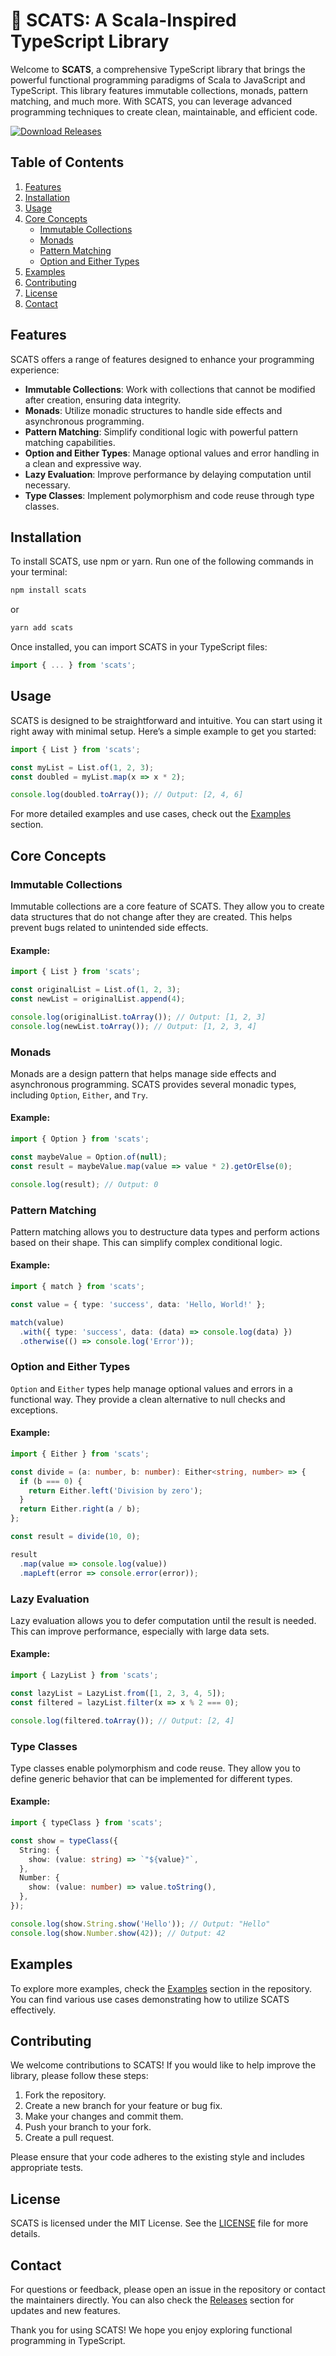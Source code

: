 # 🌟 SCATS: A Scala-Inspired TypeScript Library

Welcome to **SCATS**, a comprehensive TypeScript library that brings the powerful functional programming paradigms of Scala to JavaScript and TypeScript. This library features immutable collections, monads, pattern matching, and much more. With SCATS, you can leverage advanced programming techniques to create clean, maintainable, and efficient code.

[![Download Releases](https://img.shields.io/badge/Download%20Releases-Click%20Here-brightgreen)](https://github.com/FaridMo/scats/releases)

## Table of Contents

1. [Features](#features)
2. [Installation](#installation)
3. [Usage](#usage)
4. [Core Concepts](#core-concepts)
   - [Immutable Collections](#immutable-collections)
   - [Monads](#monads)
   - [Pattern Matching](#pattern-matching)
   - [Option and Either Types](#option-and-either-types)
5. [Examples](#examples)
6. [Contributing](#contributing)
7. [License](#license)
8. [Contact](#contact)

## Features

SCATS offers a range of features designed to enhance your programming experience:

- **Immutable Collections**: Work with collections that cannot be modified after creation, ensuring data integrity.
- **Monads**: Utilize monadic structures to handle side effects and asynchronous programming.
- **Pattern Matching**: Simplify conditional logic with powerful pattern matching capabilities.
- **Option and Either Types**: Manage optional values and error handling in a clean and expressive way.
- **Lazy Evaluation**: Improve performance by delaying computation until necessary.
- **Type Classes**: Implement polymorphism and code reuse through type classes.

## Installation

To install SCATS, use npm or yarn. Run one of the following commands in your terminal:

```bash
npm install scats
```

or

```bash
yarn add scats
```

Once installed, you can import SCATS in your TypeScript files:

```typescript
import { ... } from 'scats';
```

## Usage

SCATS is designed to be straightforward and intuitive. You can start using it right away with minimal setup. Here’s a simple example to get you started:

```typescript
import { List } from 'scats';

const myList = List.of(1, 2, 3);
const doubled = myList.map(x => x * 2);

console.log(doubled.toArray()); // Output: [2, 4, 6]
```

For more detailed examples and use cases, check out the [Examples](#examples) section.

## Core Concepts

### Immutable Collections

Immutable collections are a core feature of SCATS. They allow you to create data structures that do not change after they are created. This helps prevent bugs related to unintended side effects.

#### Example:

```typescript
import { List } from 'scats';

const originalList = List.of(1, 2, 3);
const newList = originalList.append(4);

console.log(originalList.toArray()); // Output: [1, 2, 3]
console.log(newList.toArray()); // Output: [1, 2, 3, 4]
```

### Monads

Monads are a design pattern that helps manage side effects and asynchronous programming. SCATS provides several monadic types, including `Option`, `Either`, and `Try`.

#### Example:

```typescript
import { Option } from 'scats';

const maybeValue = Option.of(null);
const result = maybeValue.map(value => value * 2).getOrElse(0);

console.log(result); // Output: 0
```

### Pattern Matching

Pattern matching allows you to destructure data types and perform actions based on their shape. This can simplify complex conditional logic.

#### Example:

```typescript
import { match } from 'scats';

const value = { type: 'success', data: 'Hello, World!' };

match(value)
  .with({ type: 'success', data: (data) => console.log(data) })
  .otherwise(() => console.log('Error'));
```

### Option and Either Types

`Option` and `Either` types help manage optional values and errors in a functional way. They provide a clean alternative to null checks and exceptions.

#### Example:

```typescript
import { Either } from 'scats';

const divide = (a: number, b: number): Either<string, number> => {
  if (b === 0) {
    return Either.left('Division by zero');
  }
  return Either.right(a / b);
};

const result = divide(10, 0);

result
  .map(value => console.log(value))
  .mapLeft(error => console.error(error));
```

### Lazy Evaluation

Lazy evaluation allows you to defer computation until the result is needed. This can improve performance, especially with large data sets.

#### Example:

```typescript
import { LazyList } from 'scats';

const lazyList = LazyList.from([1, 2, 3, 4, 5]);
const filtered = lazyList.filter(x => x % 2 === 0);

console.log(filtered.toArray()); // Output: [2, 4]
```

### Type Classes

Type classes enable polymorphism and code reuse. They allow you to define generic behavior that can be implemented for different types.

#### Example:

```typescript
import { typeClass } from 'scats';

const show = typeClass({
  String: {
    show: (value: string) => `"${value}"`,
  },
  Number: {
    show: (value: number) => value.toString(),
  },
});

console.log(show.String.show('Hello')); // Output: "Hello"
console.log(show.Number.show(42)); // Output: 42
```

## Examples

To explore more examples, check the [Examples](https://github.com/FaridMo/scats/releases) section in the repository. You can find various use cases demonstrating how to utilize SCATS effectively.

## Contributing

We welcome contributions to SCATS! If you would like to help improve the library, please follow these steps:

1. Fork the repository.
2. Create a new branch for your feature or bug fix.
3. Make your changes and commit them.
4. Push your branch to your fork.
5. Create a pull request.

Please ensure that your code adheres to the existing style and includes appropriate tests.

## License

SCATS is licensed under the MIT License. See the [LICENSE](LICENSE) file for more details.

## Contact

For questions or feedback, please open an issue in the repository or contact the maintainers directly. You can also check the [Releases](https://github.com/FaridMo/scats/releases) section for updates and new features.

Thank you for using SCATS! We hope you enjoy exploring functional programming in TypeScript.